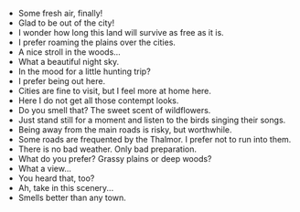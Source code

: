 - Some fresh air, finally!
- Glad to be out of the city!
- I wonder how long this land will survive as free as it is.
- I prefer roaming the plains over the cities.
- A nice stroll in the woods...
- What a beautiful night sky.
- In the mood for a little hunting trip?
- I prefer being out here.
- Cities are fine to visit, but I feel more at home here.
- Here I do not get all those contempt looks.
- Do you smell that? The sweet scent of wildflowers.
- Just stand still for a moment and listen to the birds singing their songs.
- Being away from the main roads is risky, but worthwhile.
- Some roads are frequented by the Thalmor. I prefer not to run into them.
- There is no bad weather. Only bad preparation.
- What do you prefer? Grassy plains or deep woods?
- What a view...
- You heard that, too?
- Ah, take in this scenery...
- Smells better than any town.
